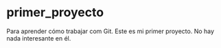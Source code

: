 # primer_proyecto
Para aprender cómo trabajar com Git.
Este es mi primer proyecto. No hay nada interesante en él. 
